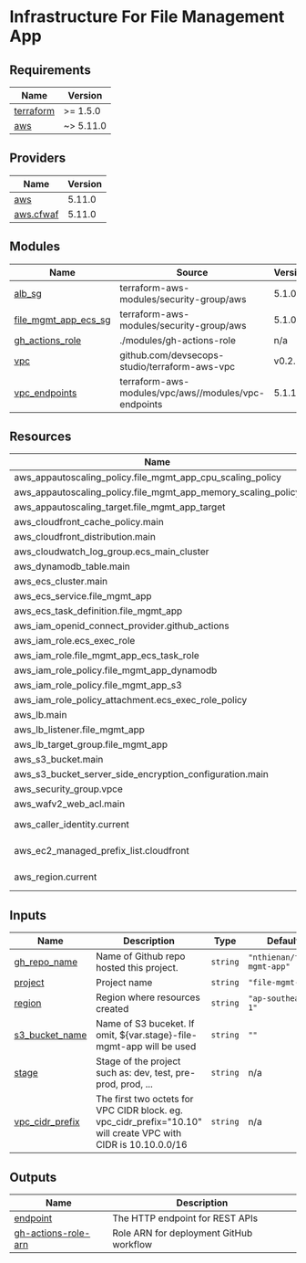 # Infrastructure For File Management App

<!-- BEGIN_TF_DOCS -->
## Requirements

| Name | Version |
|------|---------|
| <a name="requirement_terraform"></a> [terraform](#requirement\_terraform) | >= 1.5.0 |
| <a name="requirement_aws"></a> [aws](#requirement\_aws) | ~> 5.11.0 |

## Providers

| Name | Version |
|------|---------|
| <a name="provider_aws"></a> [aws](#provider\_aws) | 5.11.0 |
| <a name="provider_aws.cfwaf"></a> [aws.cfwaf](#provider\_aws.cfwaf) | 5.11.0 |

## Modules

| Name | Source | Version |
|------|--------|---------|
| <a name="module_alb_sg"></a> [alb\_sg](#module\_alb\_sg) | terraform-aws-modules/security-group/aws | 5.1.0 |
| <a name="module_file_mgmt_app_ecs_sg"></a> [file\_mgmt\_app\_ecs\_sg](#module\_file\_mgmt\_app\_ecs\_sg) | terraform-aws-modules/security-group/aws | 5.1.0 |
| <a name="module_gh_actions_role"></a> [gh\_actions\_role](#module\_gh\_actions\_role) | ./modules/gh-actions-role | n/a |
| <a name="module_vpc"></a> [vpc](#module\_vpc) | github.com/devsecops-studio/terraform-aws-vpc | v0.2.11 |
| <a name="module_vpc_endpoints"></a> [vpc\_endpoints](#module\_vpc\_endpoints) | terraform-aws-modules/vpc/aws//modules/vpc-endpoints | 5.1.1 |

## Resources

| Name | Type |
|------|------|
| aws_appautoscaling_policy.file_mgmt_app_cpu_scaling_policy | resource |
| aws_appautoscaling_policy.file_mgmt_app_memory_scaling_policy | resource |
| aws_appautoscaling_target.file_mgmt_app_target | resource |
| aws_cloudfront_cache_policy.main | resource |
| aws_cloudfront_distribution.main | resource |
| aws_cloudwatch_log_group.ecs_main_cluster | resource |
| aws_dynamodb_table.main | resource |
| aws_ecs_cluster.main | resource |
| aws_ecs_service.file_mgmt_app | resource |
| aws_ecs_task_definition.file_mgmt_app | resource |
| aws_iam_openid_connect_provider.github_actions | resource |
| aws_iam_role.ecs_exec_role | resource |
| aws_iam_role.file_mgmt_app_ecs_task_role | resource |
| aws_iam_role_policy.file_mgmt_app_dynamodb | resource |
| aws_iam_role_policy.file_mgmt_app_s3 | resource |
| aws_iam_role_policy_attachment.ecs_exec_role_policy | resource |
| aws_lb.main | resource |
| aws_lb_listener.file_mgmt_app | resource |
| aws_lb_target_group.file_mgmt_app | resource |
| aws_s3_bucket.main | resource |
| aws_s3_bucket_server_side_encryption_configuration.main | resource |
| aws_security_group.vpce | resource |
| aws_wafv2_web_acl.main | resource |
| aws_caller_identity.current | data source |
| aws_ec2_managed_prefix_list.cloudfront | data source |
| aws_region.current | data source |

## Inputs

| Name | Description | Type | Default | Required |
|------|-------------|------|---------|:--------:|
| <a name="input_gh_repo_name"></a> [gh\_repo\_name](#input\_gh\_repo\_name) | Name of Github repo hosted this project. | `string` | `"nthienan/file-mgmt-app"` | no |
| <a name="input_project"></a> [project](#input\_project) | Project name | `string` | `"file-mgmt-app"` | no |
| <a name="input_region"></a> [region](#input\_region) | Region where resources created | `string` | `"ap-southeast-1"` | no |
| <a name="input_s3_bucket_name"></a> [s3\_bucket\_name](#input\_s3\_bucket\_name) | Name of S3 buceket. If omit, ${var.stage}-file-mgmt-app will be used | `string` | `""` | no |
| <a name="input_stage"></a> [stage](#input\_stage) | Stage of the project such as: dev, test, pre-prod, prod, ... | `string` | n/a | yes |
| <a name="input_vpc_cidr_prefix"></a> [vpc\_cidr\_prefix](#input\_vpc\_cidr\_prefix) | The first two octets for VPC CIDR block. eg. vpc\_cidr\_prefix="10.10" will create VPC with CIDR is 10.10.0.0/16 | `string` | n/a | yes |

## Outputs

| Name | Description |
|------|-------------|
| <a name="output_endpoint"></a> [endpoint](#output\_endpoint) | The HTTP endpoint for REST APIs |
| <a name="output_gh-actions-role-arn"></a> [gh-actions-role-arn](#output\_gh-actions-role-arn) | Role ARN for deployment GitHub workflow |
<!-- END_TF_DOCS -->
